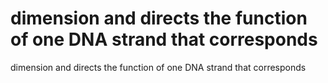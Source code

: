 # dimension and directs the function of one DNA strand that corresponds

dimension and directs the function of one DNA strand that corresponds